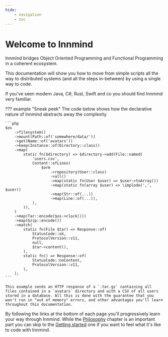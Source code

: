 ```yaml
---
hide:
    - navigation
    - toc
---
```


# Welcome to Innmind

Innmind bridges Object Oriented Programming and Functional Programming in a coherent ecosystem.

This documentation will show you how to move from simple scripts all the way to distributed systems (and all the steps in-between) by using a single way to code.

If you've seen modern Java, C#, Rust, Swift and co you should find Innmind very familiar.

??? example "Sneak peek"
    The code below shows how the declarative nature of Innmind abstracts away the complexity.

    ```php
    $os
        ->filesystem()
        ->mount(Path::of('somewhere/data/'))
        ->get(Name::of('avatars'))
        ->keep(Instance::of(Directory::class))
        ->map(
            static fn($directory) => $directory->add(File::named(
                'users.csv',
                Content::ofLines(
                    $orm
                        ->repository(User::class)
                        ->all()
                        ->map(static fn(User $user) => $user->toArray())
                        ->map(static fn(array $user) => \implode(',', $user))
                        ->map(Str::of(...))
                        ->map(Line::of(...)),
                ),
            )),
        )
        ->map(Tar::encode($os->clock()))
        ->map(Gzip::encode())
        ->match(
            static fn(File $tar) => Response::of(
                StatusCode::ok,
                ProtocolVersion::v11,
                null,
                $tar->content(),
            ),
            static fn() => Response::of(
                StatusCode::noContent,
                ProtocolVersion::v11,
            ),
        );
    ```

    This example sends an HTTP response of a `.tar.gz` containing all files contained in a `avatars` directory and with a CSV of all users stored in a database. All this is done with the guarantee that you won't run in "out of memory" errors, and other advantages you'll learn throughout this documentation.

By following the links at the bottom of each page you'll progressively learn your way through Innmind. While the [Philosophy](philosophy/index.md) chapter is an important part you can skip to the [Getting started](getting-started/index.md) one if you want to feel what it's like to code with Innmind.
